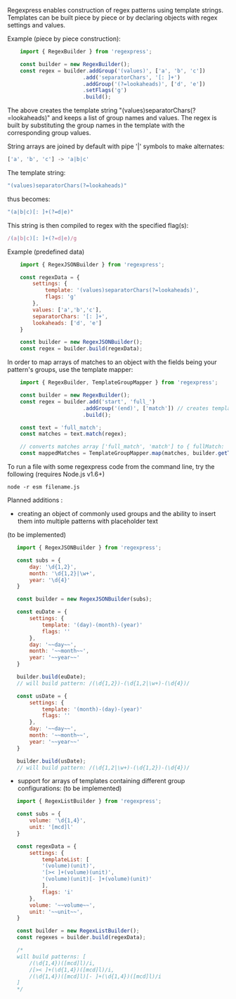 Regexpress enables construction of regex patterns using template strings. Templates can be built
piece by piece or by declaring objects with regex settings and values. 

Example (piece by piece construction):

```javascript
    import { RegexBuilder } from 'regexpress';

    const builder = new RegexBuilder();
    const regex = builder.addGroup('(values)', ['a', 'b', 'c'])
                        .add('separatorChars', '[: ]+')
                        .addGroup('(?=lookaheads)', ['d', 'e'])
                        .setFlags('g')
                        .build();
```
The above creates the template string "(values)separatorChars(?=lookaheads)"
and keeps a list of group names and values. The regex is built
by substituting the group names in the template with the corresponding group values.

String arrays are joined by default with pipe '|' symbols
to make alternates: 
```javascript
['a', 'b', 'c'] -> 'a|b|c'
```
The template string:
```javascript
"(values)separatorChars(?=lookaheads)"
```
thus becomes:
```javascript
"(a|b|c)[: ]+(?=d|e)"
```
This string is then compiled to regex
with the specified flag(s):
```javascript
/(a|b|c)[: ]+(?=d|e)/g
```

Example (predefined data)
```javascript
    import { RegexJSONBuilder } from 'regexpress';

    const regexData = {
        settings: {
            template: '(values)separatorChars(?=lookaheads)',
            flags: 'g'
        },
        values: ['a','b','c'],
        separatorChars: '[: ]+',
        lookaheads: ['d', 'e']
    }

    const builder = new RegexJSONBuilder();
    const regex = builder.build(regexData);
```

In order to map arrays of matches to an object with the fields being your pattern's groups, use the template mapper:

```javascript
    import { RegexBuilder, TemplateGroupMapper } from 'regexpress';

    const builder = new RegexBuilder();
    const regex = builder.add('start', 'full_')
                        .addGroup('(end)', ['match']) // creates template string: 'start(end)'
                        .build();

    const text = 'full_match';
    const matches = text.match(regex);  

    // converts matches array ['full_match', 'match'] to { fullMatch: 'full_match', end: 'match'}
    const mappedMatches = TemplateGroupMapper.map(matches, builder.getTemplate());
```

To run a file with some regexpress code from the command line, try the following (requires Node.js v1.6+)
```console
node -r esm filename.js
```

Planned additions :

* creating an object of commonly used groups and the ability to 
  insert them into multiple patterns with placeholder text

(to be implemented)
 ```javascript
    import { RegexJSONBuilder } from 'regexpress';

    const subs = {
        day: '\d{1,2}',
        month: '\d{1,2}|\w+',
        year: '\d{4}'
    }

    const builder = new RegexJSONBuilder(subs);

    const euDate = {
        settings: {
            template: '(day)-(month)-(year)'
            flags: ''
        },
        day: '~~day~~',
        month: '~~month~~',
        year: '~~year~~'
    }

    builder.build(euDate);
    // will build pattern: /(\d{1,2})-(\d{1,2|\w+)-(\d{4})/

    const usDate = {
        settings: {
            template: '(month)-(day)-(year)'
            flags: ''
        },
        day: '~~day~~',
        month: '~~month~~',
        year: '~~year~~'
    }

    builder.build(usDate);
    // will build pattern: /(\d{1,2|\w+)-(\d{1,2})-(\d{4})/

```

* support for arrays of templates containing different group configurations:
(to be implemented)
 ```javascript
    import { RegexListBuilder } from 'regexpress';

    const subs = {
        volume: '\d{1,4}',
        unit: '[mcd]l'
    }

    const regexData = {
        settings: {
            templateList: [
            '(volume)(unit)',
            '[>< ]+(volume)(unit)',
            '(volume)(unit)[- ]+(volume)(unit)'
            ],
            flags: 'i'
        },
        volume: '~~volume~~',
        unit: '~~unit~~',
    }

    const builder = new RegexListBuilder();
    const regexes = builder.build(regexData);

    /* 
    will build patterns: [
        /(\d{1,4})([mcd]l)/i,
        /[>< ]+(\d{1,4})([mcd]l)/i,
        /(\d{1,4})([mcd]l)[- ]+(\d{1,4})([mcd]l)/i
    ] 
    */
```


